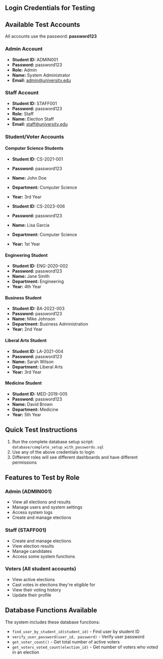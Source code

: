 ## Login Credentials for Testing

## Available Test Accounts

All accounts use the password: **password123**

### Admin Account
- **Student ID:** ADMIN001
- **Password:** password123
- **Role:** Admin
- **Name:** System Administrator
- **Email:** admin@university.edu

### Staff Account
- **Student ID:** STAFF001
- **Password:** password123
- **Role:** Staff
- **Name:** Election Staff
- **Email:** staff@university.edu

### Student/Voter Accounts

#### Computer Science Students
- **Student ID:** CS-2021-001
- **Password:** password123
- **Name:** John Doe
- **Department:** Computer Science
- **Year:** 3rd Year

- **Student ID:** CS-2023-006
- **Password:** password123
- **Name:** Lisa Garcia
- **Department:** Computer Science
- **Year:** 1st Year

#### Engineering Student
- **Student ID:** ENG-2020-002
- **Password:** password123
- **Name:** Jane Smith
- **Department:** Engineering
- **Year:** 4th Year

#### Business Student
- **Student ID:** BA-2022-003
- **Password:** password123
- **Name:** Mike Johnson
- **Department:** Business Administration
- **Year:** 2nd Year

#### Liberal Arts Student
- **Student ID:** LA-2021-004
- **Password:** password123
- **Name:** Sarah Wilson
- **Department:** Liberal Arts
- **Year:** 3rd Year

#### Medicine Student
- **Student ID:** MED-2019-005
- **Password:** password123
- **Name:** David Brown
- **Department:** Medicine
- **Year:** 5th Year

## Quick Test Instructions

1. Run the complete database setup script: `database/complete_setup_with_passwords.sql`
2. Use any of the above credentials to login
3. Different roles will see different dashboards and have different permissions

## Features to Test by Role

### Admin (ADMIN001)
- View all elections and results
- Manage users and system settings
- Access system logs
- Create and manage elections

### Staff (STAFF001)
- Create and manage elections
- View election results
- Manage candidates
- Access some system functions

### Voters (All student accounts)
- View active elections
- Cast votes in elections they're eligible for
- View their voting history
- Update their profile

## Database Functions Available

The system includes these database functions:
- `find_user_by_student_id(student_id)` - Find user by student ID
- `verify_user_password(user_id, password)` - Verify user password
- `get_voter_count()` - Get total number of active voters
- `get_voters_voted_count(election_id)` - Get number of voters who voted in an election
